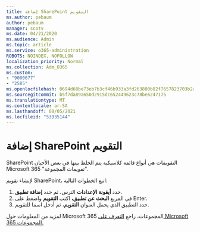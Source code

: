 ```yaml
---
title: إضافة SharePoint التقويم
ms.author: pebaum
author: pebaum
manager: scotv
ms.date: 04/21/2020
ms.audience: Admin
ms.topic: article
ms.service: o365-administration
ROBOTS: NOINDEX, NOFOLLOW
localization_priority: Normal
ms.collection: Adm_O365
ms.custom:
- "9000677"
- "2585"
ms.openlocfilehash: 0694d68be73eb7b3cf46b933a3fd263800b82f7657823703b2a6bf175eca6409
ms.sourcegitcommit: b5f7da89a650d2915dc652449623c78be6247175
ms.translationtype: MT
ms.contentlocale: ar-SA
ms.lasthandoff: 08/05/2021
ms.locfileid: "53935144"
---
```

# <a name="add-a-sharepoint-calendar"></a>إضافة SharePoint التقويم

SharePoint التقويمات هي أنواع قائمة كلاسيكية يتم الخلط بينها في بعض الأحيان Microsoft 365 "تقويمات المجموعة".
 
لإنشاء تقويم SharePoint، اتبع الخطوات التالية:
 
1.  حدد **أيقونة الإعدادات** الترس، ثم حدد **إضافة تطبيق**.
2.  في المربع **البحث عن تطبيق،** اكتب **التقويم** واضغط على Enter.
3.  حدد التطبيق الذي يحمل العنوان **التقويم**، ثم أدخل اسما للتقويم.

لمزيد من المعلومات حول Microsoft 365 المجموعات، راجع [التعرف على Microsoft 365 المجموعات.](https://support.office.com/article/Learn-about-Office-365-groups-b565caa1-5c40-40ef-9915-60fdb2d97fa2)

